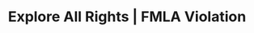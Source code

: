 ---
title: Explore All Rights | FMLA Violation
layout: entitlement
name: Office Worker
experience: "I feel like I am not getting the leave I am entitled to."
right: safety-rights
entitlement:
  - header: You have the right to a safe and healthy work environment.
  - description: You have the right to (eligible employees of covered employers)  take unpaid, job-protected leave for specified family and medical reasons with continuation of group health insurance coverage under the same terms and conditions as if the employee had not taken leave. If you are eligible, you have:<ul><li>Twelve workweeks of leave in a 12-month period for:</li><li>the birth of a child and to care for the newborn child within one year of birth</li><li>the placement with the employee of a child for adoption or foster care and to care for the newly placed child within one year of placement</li><li>to care for the employee’s spouse, child, or parent who has a serious health condition</li><li>a serious health condition that makes the employee unable to perform the essential functions of his or her job</li><li>any qualifying exigency arising out of the fact that the employee’s spouse, son, daughter, or parent is a covered military member on “covered active duty; or</li><li>Twenty-six workweeks of leave during a single 12-month period to care for a covered servicemember with a serious injury or illness if the eligible employee is the servicemember’s spouse, son, daughter, parent, or next of kin (military caregiver leave).</li>
actions:
  - { header: "File a complaint for a healthier and safer work environment.", description: "The Department of Labor can help. Start by filing a claim.", id: "whd-claim", cta: "File a Claim" }
  
---